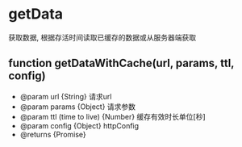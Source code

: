 # getData
获取数据, 根据存活时间读取已缓存的数据或从服务器端获取

## function getDataWithCache(url, params, ttl, config)
 * @param url {String} 请求url
 * @param params {Object} 请求参数
 * @param ttl (time to live) {Number} 缓存有效时长单位[秒]
 * @param config {Object} httpConfig
 * @returns {Promise}
